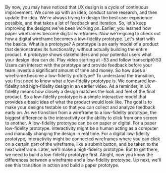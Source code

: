 By now, you may have noticed that UX design is a cycle of continuous improvement. We come up with an idea, conduct some research, and then update the idea. We're always trying to design the best user experience possible, and that takes a lot of feedback and iteration. So, let's keep improving the designs we've been working on. Earlier, you learned how paper wireframes become digital wireframes. Now we're going to check out how a digital wireframe becomes a low-fidelity prototype. Let's start with the basics. What is a prototype? A prototype is an early model of a product that demonstrates its functionality, without actually building the entire product. A prototype shows stakeholders and your potential users what your design idea can do.
Play video starting at ::53 and follow transcript0:53
Users can interact with the prototype and provide feedback before your team invests a significant amount of time and money. So how does a wireframe become a low-fidelity prototype? To understand the transition, you first need to know what a low-fidelity prototype is. We compared low-fidelity and high-fidelity design in an earlier video. As a reminder, in UX fidelity means how closely a design matches the look and feel of the final product. So a low-fidelity prototype is a simple interactive model that provides a basic idea of what the product would look like. The goal is to make your designs testable so that you can collect and analyze feedback early on. As we transition from a wireframe to a low-fidelity prototype, the biggest difference is the interactivity or the ability to click from one screen to another. A low-fidelity prototype can be on paper or digital. For a paper low-fidelity prototype. interactivity might be a human acting as a computer and manually changing the design in real time. For a digital low-fidelity prototype, interactivity might be connected wireframes where you can click on a certain part of the wireframe, like a submit button, and be taken to the next wireframe. Later, we'll make a high-fidelity prototype. But to get there, we need to build a low-fidelity prototype first. Alright, now you know the differences between a wireframe and a low-fidelity prototype. Up next, we'll see this transition in action and build a paper prototype.